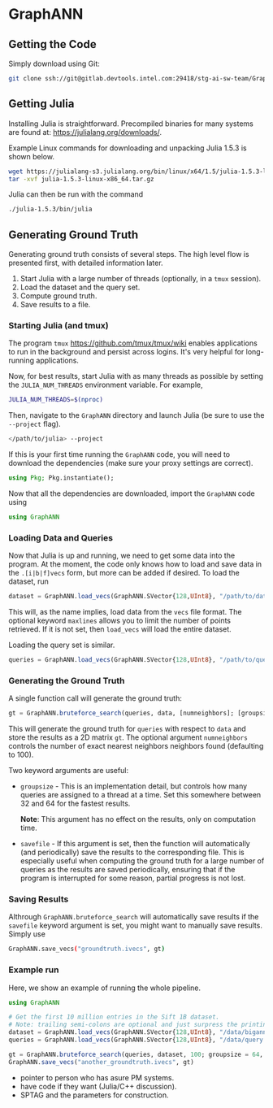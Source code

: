 # GraphANN

## Getting the Code

Simply download using Git:
```sh
git clone ssh://git@gitlab.devtools.intel.com:29418/stg-ai-sw-team/GraphAnn.jl.git GraphANN
```

## Getting Julia

Installing Julia is straightforward.
Precompiled binaries for many systems are found at: <https://julialang.org/downloads/>.

Example Linux commands for downloading and unpacking Julia 1.5.3 is shown below.
```sh
wget https://julialang-s3.julialang.org/bin/linux/x64/1.5/julia-1.5.3-linux-x86_64.tar.gz
tar -xvf julia-1.5.3-linux-x86_64.tar.gz
```
Julia can then be run with the command
```sh
./julia-1.5.3/bin/julia
```

## Generating Ground Truth

Generating ground truth consists of several steps.
The high level flow is presented first, with detailed information later.

1. Start Julia with a large number of threads (optionally, in a `tmux` session).
2. Load the dataset and the query set.
3. Compute ground truth.
4. Save results to a file.

### Starting Julia (and tmux)

The program `tmux` <https://github.com/tmux/tmux/wiki> enables applications to run in the background and persist across logins.
It's very helpful for long-running applications.

Now, for best results, start Julia with as many threads as possible by setting the `JULIA_NUM_THREADS` environment variable.
For example,
```sh
JULIA_NUM_THREADS=$(nproc)
```

Then, navigate to the `GraphANN` directory and launch Julia (be sure to use the `--project` flag).
```sh
</path/to/julia> --project
```
If this is your first time running the `GraphANN` code, you will need to download the dependencies (make sure your proxy settings are correct).
```julia
using Pkg; Pkg.instantiate();
```
Now that all the dependencies are downloaded, import the `GraphANN` code using
```julia
using GraphANN
```

### Loading Data and Queries

Now that Julia is up and running, we need to get some data into the program.
At the moment, the code only knows how to load and save data in the `.[i|b|f]vecs` form, but more can be added if desired.
To load the dataset, run
```julia
dataset = GraphANN.load_vecs(GraphANN.SVector{128,UInt8}, "/path/to/dataset"; [maxlines = 1_000_000])
```
This will, as the name implies, load data from the `vecs` file format.
The optional keyword `maxlines` allows you to limit the number of points retrieved.
If it is not set, then `load_vecs` will load the entire dataset.

Loading the query set is similar.
```julia
queries = GraphANN.load_vecs(GraphANN.SVector{128,UInt8}, "/path/to/queries")
```

### Generating the Ground Truth

A single function call will generate the ground truth:
```julia
gt = GraphANN.bruteforce_search(queries, data, [numneighbors]; [groupsize = 32], [savefile = "qroundtruth.ivecs"])
```
This will generate the ground truth for `queries` with respect to `data` and store the results as a 2D matrix `gt`.
The optional argument `numneighbors` controls the number of exact nearest neighbors neighbors found (defaulting to 100).

Two keyword arguments are useful:

* `groupsize` - This is an implementation detail, but controls how many queries are assigned to a thread at a time.
    Set this somewhere between 32 and 64 for the fastest results.

    **Note**: This argument has no effect on the results, only on computation time.

* `savefile` - If this argument is set, then the function will automatically (and periodically) save the results to the corresponding file.
    This is especially useful when computing the ground truth for a large number of queries as the results are saved periodically, ensuring that if the program is interrupted for some reason, partial progress is not lost.

### Saving Results

Althrough `GraphANN.bruteforce_search` will automatically save results if the `savefile` keyword argument is set, you might want to manually save results.
Simply use
```sh
GraphANN.save_vecs("groundtruth.ivecs", gt)
```

### Example run

Here, we show an example of running the whole pipeline.

```julia
using GraphANN

# Get the first 10 million entries in the Sift 1B dataset.
# Note: trailing semi-colons are optional and just surpress the printing of the results to the REPL.
dataset = GraphANN.load_vecs(GraphANN.SVector{128,UInt8}, "/data/bigann.bvecs"; maxlines = 10_000_000);
queries = GraphANN.load_vecs(GraphANN.SVector{128,UInt8}, "/data/query.bvecs");

gt = GraphANN.bruteforce_search(queries, dataset, 100; groupsize = 64, savefile = "groundtruth.ivecs")
GraphANN.save_vecs("another_groundtruth.ivecs", gt)
```

- pointer to person who has asure PM systems.
- have code if they want (Julia/C++ discussion).
- SPTAG and the parameters for construction.
